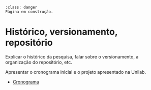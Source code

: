 ```{admonition} Atenção
:class: danger
Página em construção.
```

# Histórico, versionamento, repositório

Explicar o histórico da pesquisa, falar sobre o versionamento, a organização do repositório, etc.

Apresentar o cronograma inicial e o projeto apresentado na Unilab.

- [Cronograma](cronograma.md)